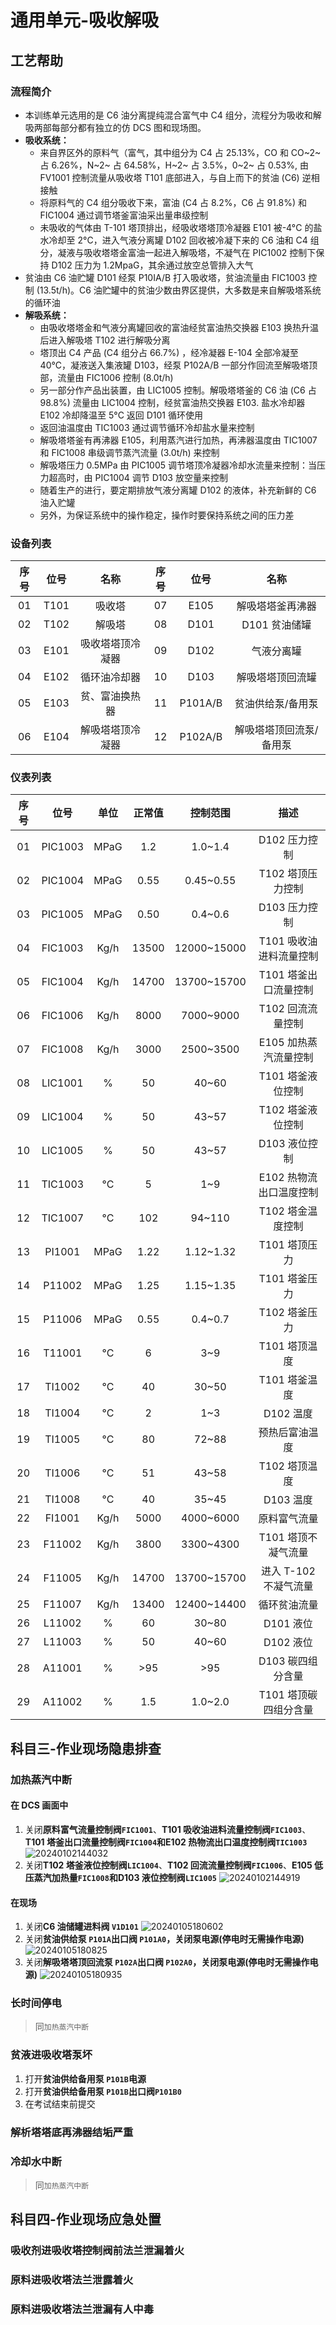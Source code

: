# 通用单元-吸收解吸

## 工艺帮助

### 流程简介

- 本训练单元选用的是 C6 油分离提纯混合富气中 C4 组分，流程分为吸收和解吸两部每部分都有独立的仿 DCS 图和现场图。
- **吸收系统：**
  - 来自界区外的原料气（富气，其中组分为 C4 占 25.13%，CO 和 CO~2~ 占 6.26%，N~2~ 占 64.58%，H~2~ 占 3.5%，0~2~ 占 0.53%, 由 FV1001 控制流量从吸收塔 T101 底部进入，与自上而下的贫油 (C6) 逆相接触
  - 将原料气的 C4 组分吸收下来，富油 (C4 占 8.2%，C6 占 91.8%) 和 FIC1004 通过调节塔釜富油采出量串级控制
  - 未吸收的气体由 T-101 塔顶排出，经吸收塔塔顶冷凝器 E101 被-4°C 的盐水冷却至 2°C，进入气液分离罐 D102 回收被冷凝下来的 C6 油和 C4 组分，凝液与吸收塔塔金富油一起进入解吸塔，不凝气在 PIC1002 控制下保持 D102 压力为 1.2MpaG，其余通过放空总管排入大气
- 贫油由 C6 油贮罐 D101 经泵 P10IA/B 打入吸收塔，贫油流量由 FIC1003 控制 (13.5t/h)。C6 油贮罐中的贫油少数由界区提供，大多数是来自解吸塔系统的循环油
- **解吸系统：**
  - 由吸收塔塔金和气液分离罐回收的富油经贫富油热交换器 E103 换热升温后进入解吸塔 T102 进行解吸分离
  - 塔顶出 C4 产品 (C4 组分占 66.7%) ，经冷凝器 E-104 全部冷凝至 40°C，凝液送入集液罐 D103，经泵 P102A/B 一部分作回流至解吸塔顶部，流量由 FIC1006 控制 (8.0t/h)
  - 另一部分作产品出装置，由 LIC1005 控制。解吸塔塔釜的 C6 油 (C6 占 98.8%) 流量由 LIC1004 控制，经贫富油热交换器 E103. 盐水冷却器 E102 冷却降温至 5°C 返回 D101 循环使用
  - 返回油温度由 TIC1003 通过调节循环冷却盐水量来控制
  - 解吸塔塔釜有再沸器 E105，利用蒸汽进行加热，再沸器温度由 TIC1007 和 FIC1008 串级调节蒸汽流量 (3.0t/h) 来控制
  - 解吸塔压力 0.5MPa 由 PIC1005 调节塔顶冷凝器冷却水流量来控制：当压力超高时，由 PIC1004 调节 D103 放空量来控制
  - 随着生产的进行，要定期排放气液分离罐 D102 的液体，补充新鲜的 C6 油入贮罐
  - 另外，为保证系统中的操作稳定，操作时要保持系统之间的压力差

### 设备列表

| 序号 | 位号 |       名称       | 序号 |  位号   |          名称           |
| :--: | :--: | :--------------: | :--: | :-----: | :---------------------: |
|  01  | T101 |      吸收塔      |  07  |  E105   |    解吸塔塔釜再沸器     |
|  02  | T102 |      解吸塔      |  08  |  D101   |      D101 贫油储罐      |
|  03  | E101 | 吸收塔塔顶冷凝器 |  09  |  D102   |       气液分离罐        |
|  04  | E102 |   循环油冷却器   |  10  |  D103   |    解吸塔塔顶回流罐     |
|  05  | E103 |  贫、富油换热器  |  11  | P101A/B |    贫油供给泵/备用泵    |
|  06  | E104 | 解吸塔塔顶冷凝器 |  12  | P102A/B | 解吸塔塔顶回流泵/备用泵 |

### 仪表列表

| 序号 |  位号   | 单位 | 正常值 |  控制范围   |          描述           |
| :--: | :-----: | :--: | :----: | :---------: | :---------------------: |
|  01  | PIC1003 | MPaG |  1.2   |   1.0~1.4   |      D102 压力控制      |
|  02  | PIC1004 | MPaG |  0.55  |  0.45~0.55  |    T102 塔顶压力控制    |
|  03  | PIC1005 | MPaG |  0.50  |   0.4~0.6   |      D103 压力控制      |
|  04  | FIC1003 | Kg/h | 13500  | 12000~15000 | T101 吸收油进料流量控制 |
|  05  | FIC1004 | Kg/h | 14700  | 13700~15700 |  T101 塔釜出口流量控制  |
|  06  | FIC1006 | Kg/h |  8000  |  7000~9000  |    T102 回流流量控制    |
|  07  | FIC1008 | Kg/h |  3000  |  2500~3500  |  E105 加热蒸汽流量控制  |
|  08  | LIC1001 |  %   |   50   |    40~60    |    T101 塔釜液位控制    |
|  09  | LIC1004 |  %   |   50   |    43~57    |    T102 塔釜液位控制    |
|  10  | LIC1005 |  %   |   50   |    43~57    |      D103 液位控制      |
|  11  | TIC1003 |  °C  |   5    |     1~9     | E102 热物流出口温度控制 |
|  12  | TIC1007 |  °C  |  102   |   94~110    |    T102 塔金温度控制    |
|  13  | PI1001  | MPaG |  1.22  |  1.12~1.32  |      T101 塔顶压力      |
|  14  | P11002  | MPaG |  1.25  |  1.15~1.35  |      T101 塔釜压力      |
|  15  | P11006  | MPaG |  0.55  |   0.4~0.7   |      T102 塔釜压力      |
|  16  | T11001  |  °C  |   6    |     3~9     |      T101 塔顶温度      |
|  17  | TI1002  |  °C  |   40   |    30~50    |      T101 塔釜温度      |
|  18  | TI1004  |  °C  |   2    |     1~3     |        D102 温度        |
|  19  | TI1005  |  °C  |   80   |    72~88    |     预热后富油温度      |
|  20  | TI1006  |  °C  |   51   |    43~58    |      T102 塔顶温度      |
|  21  | TI1008  |  °C  |   40   |    35~45    |        D103 温度        |
|  22  | FI1001  | Kg/h |  5000  |  4000~6000  |      原料富气流量       |
|  23  | F11002  | Kg/h |  3800  |  3300~4300  |   T101 塔顶不凝气流量   |
|  24  | F11005  | Kg/h | 14700  | 13700~15700 |  进入 T-102 不凝气流量  |
|  25  | F11007  | Kg/h | 13400  | 12400~14400 |      循环贫油流量       |
|  26  | L11002  |  %   |   60   |    30~80    |        D101 液位        |
|  27  | L11003  |  %   |   50   |    40~60    |        D102 液位        |
|  28  | A11001  |  %   |  >95   |     >95     |    D103 碳四组分含量    |
|  29  | A11002  |  %   |  1.5   |   1.0~2.0   |  T101 塔顶碳四组分含量  |

## 科目三-作业现场隐患排查

### 加热蒸汽中断

#### 在 DCS 画面中

1. 关闭**原料富气流量控制阀`FIC1001`**、**T101 吸收油进料流量控制阀`FIC1003`**、**T101 塔釜出口流量控制阀`FIC1004`**和**E102 热物流出口温度控制阀`TIC1003`**
   ![20240102144032](http://qiniu.yeshan-taoist.cn/20240102144032.png)
2. 关闭**T102 塔釜液位控制阀`LIC1004`**、**T102 回流流量控制阀`FIC1006`**、**E105 低压蒸汽加热量`FIC1008`**和**D103 液位控制阀`LIC1005`**
   ![20240102144919](http://qiniu.yeshan-taoist.cn/20240102144919.png)

#### 在现场

1. 关闭**C6 油储罐进料阀 `V1D101`**
   ![20240105180602](http://qiniu.yeshan-taoist.cn/20240105180602.png)
2. 关闭**贫油供给泵 `P101A`出口阀 `P101A0`，关闭泵电源(停电时无需操作电源)**
   ![20240105180825](http://qiniu.yeshan-taoist.cn/20240105180825.png)
3. 关闭**解吸塔塔顶回流泵 `P102A`出口阀 `P102A0`，关闭泵电源(停电时无需操作电源)**
   ![20240105180935](http://qiniu.yeshan-taoist.cn/20240105180935.png)

### 长时间停电

> 同`加热蒸汽中断`

### 贫液进吸收塔泵坏

1. 打开**贫油供给备用泵 `P101B`电源**
2. 打开**贫油供给备用泵 `P101B`出口阀`P101B0`**
3. 在考试结束前提交

### 解析塔塔底再沸器结垢严重

### 冷却水中断

> 同`加热蒸汽中断`

## 科目四-作业现场应急处置

### 吸收剂进吸收塔控制阀前法兰泄漏着火

### 原料进吸收塔法兰泄露着火

### 原料进吸收塔法兰泄漏有人中毒

